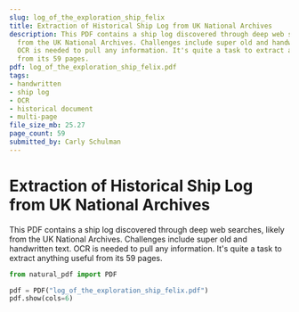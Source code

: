 ```yaml
---
slug: log_of_the_exploration_ship_felix
title: Extraction of Historical Ship Log from UK National Archives
description: This PDF contains a ship log discovered through deep web searches, likely
  from the UK National Archives. Challenges include super old and handwritten text.
  OCR is needed to pull any information. It's quite a task to extract anything useful
  from its 59 pages.
pdf: log_of_the_exploration_ship_felix.pdf
tags:
- handwritten
- ship log
- OCR
- historical document
- multi-page
file_size_mb: 25.27
page_count: 59
submitted_by: Carly Schulman
---
```

# Extraction of Historical Ship Log from UK National Archives

This PDF contains a ship log discovered through deep web searches, likely from the UK National Archives. Challenges include super old and handwritten text. OCR is needed to pull any information. It's quite a task to extract anything useful from its 59 pages.

```python
from natural_pdf import PDF

pdf = PDF("log_of_the_exploration_ship_felix.pdf")
pdf.show(cols=6)
```